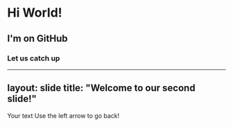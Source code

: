 # Hi World!
## I'm on GitHub
### Let us catch up
---
layout: slide
title: "Welcome to our second slide!"
---
Your text
Use the left arrow to go back!
